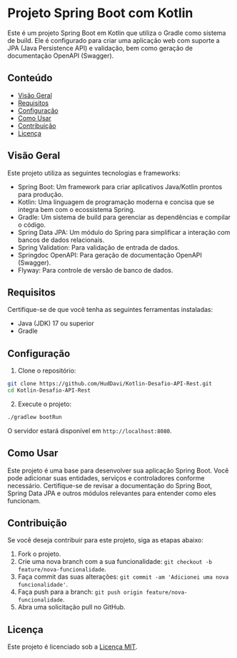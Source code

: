 # Projeto Spring Boot com Kotlin

Este é um projeto Spring Boot em Kotlin que utiliza o Gradle como sistema de build. Ele é configurado para criar uma aplicação web com suporte a JPA (Java Persistence API) e validação, bem como geração de documentação OpenAPI (Swagger).

## Conteúdo

- [Visão Geral](#visão-geral)
- [Requisitos](#requisitos)
- [Configuração](#configuração)
- [Como Usar](#como-usar)
- [Contribuição](#contribuição)
- [Licença](#licença)

## Visão Geral

Este projeto utiliza as seguintes tecnologias e frameworks:

- Spring Boot: Um framework para criar aplicativos Java/Kotlin prontos para produção.
- Kotlin: Uma linguagem de programação moderna e concisa que se integra bem com o ecossistema Spring.
- Gradle: Um sistema de build para gerenciar as dependências e compilar o código.
- Spring Data JPA: Um módulo do Spring para simplificar a interação com bancos de dados relacionais.
- Spring Validation: Para validação de entrada de dados.
- Springdoc OpenAPI: Para geração de documentação OpenAPI (Swagger).
- Flyway: Para controle de versão de banco de dados.

## Requisitos

Certifique-se de que você tenha as seguintes ferramentas instaladas:

- Java (JDK) 17 ou superior
- Gradle

## Configuração

1. Clone o repositório:

```bash
git clone https://github.com/HudDavi/Kotlin-Desafio-API-Rest.git
cd Kotlin-Desafio-API-Rest
```

2. Execute o projeto:

```bash
./gradlew bootRun
```

O servidor estará disponível em `http://localhost:8080`.

## Como Usar

Este projeto é uma base para desenvolver sua aplicação Spring Boot. Você pode adicionar suas entidades, serviços e controladores conforme necessário. Certifique-se de revisar a documentação do Spring Boot, Spring Data JPA e outros módulos relevantes para entender como eles funcionam.

## Contribuição

Se você deseja contribuir para este projeto, siga as etapas abaixo:

1. Fork o projeto.
2. Crie uma nova branch com a sua funcionalidade: `git checkout -b feature/nova-funcionalidade`.
3. Faça commit das suas alterações: `git commit -am 'Adicionei uma nova funcionalidade'`.
4. Faça push para a branch: `git push origin feature/nova-funcionalidade`.
5. Abra uma solicitação pull no GitHub.

## Licença

Este projeto é licenciado sob a [Licença MIT](LICENSE).